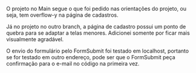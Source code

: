 O projeto no Main segue o que foi pedido nas orientações do projeto, ou seja, tem overflow-y na página de cadastros.

Já no projeto no outro branch, a página de cadastro possui um ponto de quebra para se adaptar a telas menores. Adicionei somente por ficar mais visualmente agradável.

O envio do formulário pelo FormSubmit foi testado em localhost, portanto se for testado em outro endereço, pode ser que o FormSubmit peça confirmação para o e-mail no código na primeira vez.
